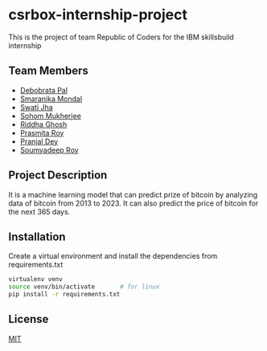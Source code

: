 # csrbox-internship-project

This is the project of team Republic of Coders for the IBM skillsbuild internship

## Team Members

- [Debobrata Pal](https://github.com/Dev-Destructor)
- [Smaranika Mondal](https://github.com/smaranikamondal)
- [Swati Jha](https://github.com/Swatijha060)
- [Sohom Mukherjee](https://github.com/SohomGY12)
- [Riddha Ghosh](https://github.com/riddhaghosh)
- [Prasmita Roy](https://github.com/roy-prasmita)
- [Pranjal Dey](https://github.com/pranjaldey20)
- [Soumyadeep Roy]()

## Project Description

It is a machine learning model that can predict prize of bitcoin by analyzing data of bitcoin from 2013 to 2023. It can also predict the price of bitcoin for the next 365 days.

## Installation

Create a virtual environment and install the dependencies from requirements.txt

```bash
virtualenv venv
source venv/bin/activate       # for linux
pip install -r requirements.txt
```

## License

[MIT](LICENSE)
